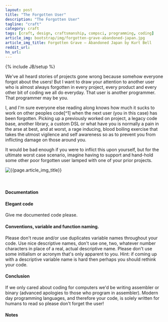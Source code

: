 ```yaml
---
layout: post
title: "The Forgotten User"
description: "The Forgotten User"
tagline: "craft"
category: craft
tags: [craft, design, craftsmanship, compsci, programming, coding]
article_img: bootstrap/img/forgotten-grave-abandoned-japan.jpg
article_img_title: Forgotten Grave – Abandoned Japan by Kurt Bell
reddit_url:
hn_url:
---
```

{% include JB/setup %}
<div class="intro">
<div class="intro-txt">
<p>
We've all heard stories of projects gone wrong because somehow everyone forgot about the users! But I want to draw your attention to another user who is almost always forgotten in every project, every product and every other bit of coding we all do everyday. That user is another programmer. That programmer may be you. 
</p>
<p>
I, and I'm sure everyone else reading along knows how much it sucks to work on other peoples code<span markdown="span">[^1]</span> when the next user (you in this case) has been forgotten. Picking up a previously worked on project, a legacy code base, another library, a custom DSL or what have you is normally a pain in the arse at best, and at worst, a rage inducing, blood boiling exercise that takes the utmost vigilence and self awareness so as to prevent you from inflicting damage on those around you.
</p>
<p>
It would be bad enough if you were to inflict this upon yourself, but for the ultimate worst case scenario, imagine having to support and hand-hold some other poor forgotten user lamped with one of your prior projects.
</p>
</div>
<div class="intro-img-border">
<div class="intro-img-bevel">
<div class="intro-img">
<img class="article-image" title="{{page.article_img_title}}" src="{{ASSET_PATH}}/{{page.article_img}}"/>
</div>
</div>
</div>
</div>
<br/>
<br/>

#### Documentation




#### Elegant code
Give me documented code please.


#### Conventions, variable and function naming.
Please don't reuse and/or use duplicates variable names throughout your code. Use nice descriptive names, don't use one, two, whatever number characters in place of a real, actual descriptive name. Please don't use some initialism or acronym that's only apparent to you. Hint: if coming up with a descriptive variable name is hard then perhaps you should rethink your code.




#### Conclusion
If we only cared about coding for computers we'd be writing assembler or binary (advanced apologies to those who program in assembler). Modern day programming languages, and therefore your code, is solely written for humans to read so please don't forget the user! 



#### Notes
[^1]: Most of the time. Sometimes it's ok, sometimes it's easy, and, sometimes it's a pleasure. It is the pleasurable outcome I'm calling for here!